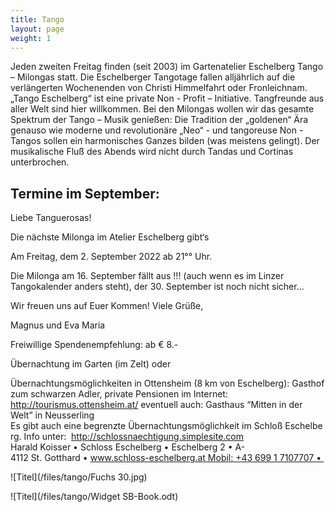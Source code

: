 ```yaml
---
title: Tango
layout: page
weight: 1
---
```


Jeden zweiten Freitag finden (seit 2003) im Gartenatelier Eschelberg Tango – Milongas statt. Die Eschelberger Tangotage fallen alljährlich auf die verlängerten Wochenenden von Christi Himmelfahrt oder Fronleichnam.  
„Tango Eschelberg“ ist eine private Non - Profit – Initiative. Tangfreunde aus aller Welt sind hier willkommen.
Bei den Milongas wollen wir das gesamte Spektrum der Tango – Musik genießen: Die Tradition der „goldenen“ Ära genauso wie moderne und revolutionäre „Neo“ - und tangoreuse Non -Tangos sollen ein harmonisches Ganzes bilden (was meistens gelingt).
Der musikalische Fluß des Abends wird nicht durch Tandas und Cortinas unterbrochen.

## Termine im September:

Liebe Tanguerosas!

Die nächste Milonga im Atelier Eschelberg gibt‘s

Am Freitag, dem 2. September 2022 ab 21°° Uhr.


Die Milonga am 16. September fällt aus !!! (auch wenn es im Linzer Tangokalender anders steht), der 30. September ist noch nicht sicher...

Wir freuen uns auf Euer Kommen! Viele Grüße,

Magnus und Eva Maria



Freiwillige Spendenempfehlung: ab € 8.-

Übernachtung im Garten (im Zelt) oder

Übernachtungsmöglichkeiten in 
Ottensheim (8 km von Eschelberg): Gasthof zum schwarzen Adler, private Pensionen im Internet: http://tourismus.ottensheim.at/ eventuell auch: Gasthaus “Mitten in der Welt” in Neusserling
Es gibt auch eine begrenzte Übernachtungsmöglichkeit im Schloß Eschelberg.
Info unter: 
http://schlossnaechtigung.simplesite.com
Harald Koisser • Schloss Eschelberg • Eschelberg 2 • A-4112 St. Gotthard • www.schloss-eschelberg.at Mobil: +43 699 1 7107707 • 



![Titel](/files/tango/Fuchs 30.jpg)


![Titel](/files/tango/Widget SB-Book.odt)
